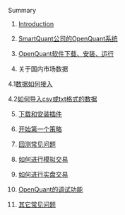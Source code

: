  Summary

 1. [Introduction](README.md)

 2. [SmartQuant公司的OpenQuant系统](whats-the-smartquant-or-openquant.md)

 3. [OpenQuant软件下载、安装、运行](installing.md)

 4. 关于国内市场数据

 4.1[数据如何接入](internal_market_data.md)

 4.2[如何导入csv或txt格式的数据](42internal_market_data_csv.md)

 5. [下载和安装插件](install-plugins.md)

 6. [开始第一个策略](first-strategy.md)

 7. [回测常见问题](/back-test.md)

 8. [如何进行模拟交易](simulated_trading.md)

 9. [如何进行实盘交易](realtime_trading.md)

 10. [OpenQuant的调试功能](debug_function.md)

 11. [其它常见问题](common_question.md)



